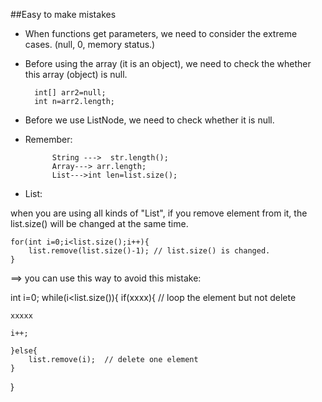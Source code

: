 ##Easy to make mistakes

* When functions get parameters, we need to consider the extreme cases. (null, 0, memory status.)

* Before using the array (it is an object), we need to check the whether this array (object) is null.
 
		int[] arr2=null;
		int n=arr2.length;


* Before we use ListNode, we need to check whether it is null.

* Remember:    

			String --->  str.length();  
			Array---> arr.length; 
			List--->int len=list.size();

* List:

when you are using all kinds of "List", if you remove element from it, the list.size() will be changed at the same time.

	for(int i=0;i<list.size();i++){
		list.remove(list.size()-1); // list.size() is changed.
	}
	
 ==> you can use this way to avoid this mistake:
 
 int i=0;
 while(i<list.size()){
 	if(xxxx){  // loop the element but not delete
 	
 	xxxxx
 	
 	i++;
 	
 	}else{
 		list.remove(i);  // delete one element
 	}
 }
 